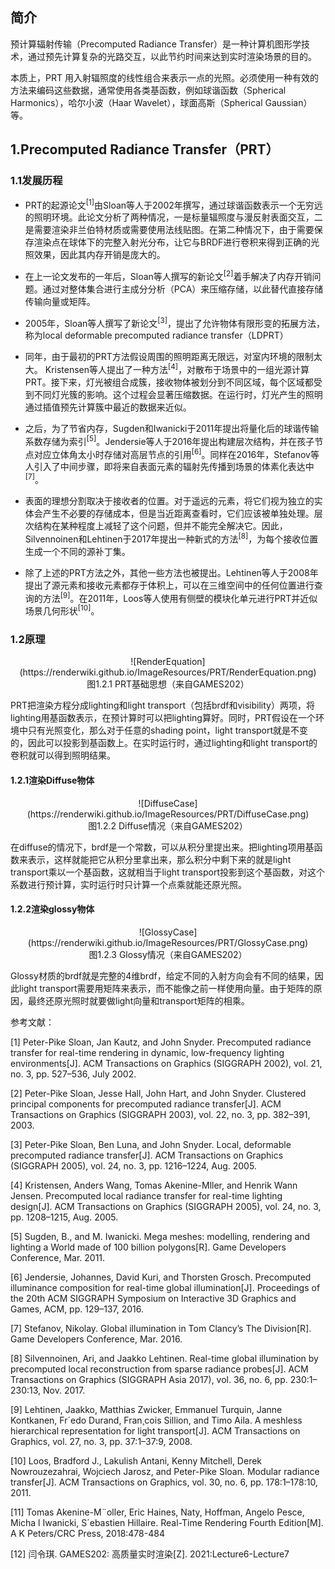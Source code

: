 ## 简介

预计算辐射传输（Precomputed Radiance Transfer）是一种计算机图形学技术，通过预先计算复杂的光路交互，以此节约时间来达到实时渲染场景的目的。

本质上，PRT 用入射辐照度的线性组合来表示一点的光照。必须使用一种有效的方法来编码这些数据，通常使用各类基函数，例如球谐函数（Spherical Harmonics），哈尔小波（Haar Wavelet），球面高斯（Spherical Gaussian）等。

## 1.Precomputed Radiance Transfer（PRT）

### 1.1发展历程

* PRT的起源论文<sup>[1]</sup>由Sloan等人于2002年撰写，通过球谐函数表示一个无穷远的照明环境。此论文分析了两种情况，一是标量辐照度与漫反射表面交互，二是需要渲染非兰伯特材质或需要使用法线贴图。在第二种情况下，由于需要保存渲染点在球体下的完整入射光分布，让它与BRDF进行卷积来得到正确的光照效果，因此其内存开销是庞大的。

* 在上一论文发布的一年后，Sloan等人撰写的新论文<sup>[2]</sup>着手解决了内存开销问题。通过对整体集合进行主成分分析（PCA）来压缩存储，以此替代直接存储传输向量或矩阵。

* 2005年，Sloan等人撰写了新论文<sup>[3]</sup>，提出了允许物体有限形变的拓展方法，称为local deformable precomputed radiance transfer（LDPRT）

* 同年，由于最初的PRT方法假设周围的照明距离无限远，对室内环境的限制太大。 Kristensen等人提出了一种方法<sup>[4]</sup>，对散布于场景中的一组光源计算PRT。接下来，灯光被组合成簇，接收物体被划分到不同区域，每个区域都受到不同灯光簇的影响。这个过程会显著压缩数据。在运行时，灯光产生的照明通过插值预先计算簇中最近的数据来近似。

* 之后，为了节省内存，Sugden和Iwanicki于2011年提出将量化后的球谐传输系数存储为索引<sup>[5]</sup>。Jendersie等人于2016年提出构建层次结构，并在孩子节点对应立体角太小时存储对高层节点的引用<sup>[6]</sup>。同样在2016年，Stefanov等人引入了中间步骤，即将来自表面元素的辐射先传播到场景的体素化表达中<sup>[7]</sup>。

* 表面的理想分割取决于接收者的位置。对于遥远的元素，将它们视为独立的实体会产生不必要的存储成本，但是当近距离查看时，它们应该被单独处理。层次结构在某种程度上减轻了这个问题，但并不能完全解决它。因此， Silvennoinen和Lehtinen于2017年提出一种新式的方法<sup>[8]</sup>，为每个接收位置生成一个不同的源补丁集。

* 除了上述的PRT方法之外，其他一些方法也被提出。Lehtinen等人于2008年提出了源元素和接收元素都存于体积上，可以在三维空间中的任何位置进行查询的方法<sup>[9]</sup>。在2011年，Loos等人使用有侧壁的模块化单元进行PRT并近似场景几何形状<sup>[10]</sup>。

### 1.2原理

<div align=center>![RenderEquation](https://renderwiki.github.io/ImageResources/PRT/RenderEquation.png)</div>

<center>图1.2.1 PRT基础思想（来自GAMES202）</center>

PRT把渲染方程分成lighting和light transport（包括brdf和visibility）两项，将lighting用基函数表示，在预计算时可以把lighting算好。同时，PRT假设在一个环境中只有光照变化，那么对于任意的shading point，light transport就是不变的，因此可以投影到基函数上。在实时运行时，通过lighting和light transport的卷积就可以得到照明结果。



#### 1.2.1渲染Diffuse物体

<div align=center>![DiffuseCase](https://renderwiki.github.io/ImageResources/PRT/DiffuseCase.png)</div>

<center>图1.2.2 Diffuse情况（来自GAMES202）</center>

在diffuse的情况下，brdf是一个常数，可以从积分里提出来。把lighting项用基函数来表示，这样就能把它从积分里拿出来，那么积分中剩下来的就是light transport乘以一个基函数，这就相当于light transport投影到这个基函数，对这个系数进行预计算，实时运行时只计算一个点乘就能还原光照。

#### 1.2.2渲染glossy物体

<div align=center>![GlossyCase](https://renderwiki.github.io/ImageResources/PRT/GlossyCase.png)</div>

<center>图1.2.3 Glossy情况（来自GAMES202）</center>

Glossy材质的brdf就是完整的4维brdf，给定不同的入射方向会有不同的结果，因此light transport需要用矩阵来表示，而不能像之前一样使用向量。由于矩阵的原因，最终还原光照时就要做light向量和transport矩阵的相乘。

参考文献：

[1] Peter-Pike Sloan, Jan Kautz, and John Snyder. Precomputed radiance transfer for real-time rendering in dynamic, low-frequency lighting environments[J]. ACM Transactions on
Graphics (SIGGRAPH 2002), vol. 21, no. 3, pp. 527–536, July 2002.

[2] Peter-Pike Sloan, Jesse Hall, John Hart, and John Snyder. Clustered principal components for precomputed radiance transfer[J]. ACM Transactions on Graphics (SIGGRAPH 2003),
vol. 22, no. 3, pp. 382–391, 2003.

[3] Peter-Pike Sloan, Ben Luna, and John Snyder. Local, deformable precomputed radiance
transfer[J]. ACM Transactions on Graphics (SIGGRAPH 2005), vol. 24, no. 3, pp. 1216–1224,
Aug. 2005.

[4] Kristensen, Anders Wang, Tomas Akenine-Mller, and Henrik Wann Jensen. Precomputed local radiance transfer for real-time lighting design[J]. ACM Transactions on Graphics (SIGGRAPH 2005), vol. 24, no. 3, pp. 1208–1215, Aug. 2005.

[5] Sugden, B., and M. Iwanicki. Mega meshes: modelling, rendering and lighting a World
made of 100 billion polygons[R]. Game Developers Conference, Mar. 2011.

[6] Jendersie, Johannes, David Kuri, and Thorsten Grosch. Precomputed illuminance composition for real-time global illumination[J]. Proceedings of the 20th ACM SIGGRAPH
Symposium on Interactive 3D Graphics and Games, ACM, pp. 129–137, 2016.

[7] Stefanov, Nikolay. Global illumination in Tom Clancy’s The Division[R]. Game Developers
Conference, Mar. 2016.

[8] Silvennoinen, Ari, and Jaakko Lehtinen. Real-time global illumination by precomputed
local reconstruction from sparse radiance probes[J]. ACM Transactions on Graphics (SIGGRAPH Asia 2017), vol. 36, no. 6, pp. 230:1–230:13, Nov. 2017.

[9] Lehtinen, Jaakko, Matthias Zwicker, Emmanuel Turquin, Janne Kontkanen, Fr´edo Durand, Fran¸cois Sillion, and Timo Aila. A meshless hierarchical representation for light transport[J]. ACM Transactions on Graphics, vol. 27, no. 3, pp. 37:1–37:9, 2008.

[10] Loos, Bradford J., Lakulish Antani, Kenny Mitchell, Derek Nowrouzezahrai, Wojciech Jarosz, and Peter-Pike Sloan. Modular radiance transfer[J]. ACM Transactions on Graphics, vol. 30, no. 6, pp. 178:1–178:10, 2011.

[11] Tomas Akenine-M¨oller, Eric Haines, Naty, Hoffman, Angelo Pesce, Micha l Iwanicki, S´ebastien Hillaire. Real-Time Rendering Fourth Edition[M]. A K Peters/CRC Press, 2018:478-484

[12] 闫令琪. GAMES202: 高质量实时渲染[Z]. 2021:Lecture6-Lecture7